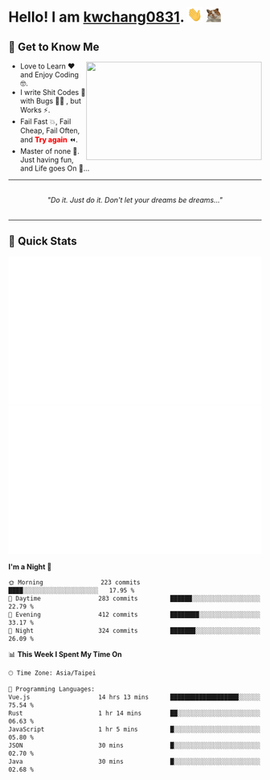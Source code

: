 <h1> <span>Hello! I am <a href="https://github.com/kwchang0831">kwchang0831</a>.</span> <img src="./assets/hi.gif" width="30px" height="30px">  <img src="./assets/cool-cat.gif" height="30px"></h1>
</h1>

## 🎉 Get to Know Me

<a href="#"><img align="right" src="https://media.tenor.com/S5qCffxIFdUAAAAC/the-muppet-kermit-the-frog.gif" width="349" height="195" /></a>

- Love to Learn ❤️ and Enjoy Coding 🤓.
- I write Shit Codes 💩 with Bugs 🐛🐛 , but Works ⚡️.
- Fail Fast 💥, Fail Cheap, Fail Often, and <span style="color:red;font-weight:800;">Try again</span> ⏪️.
- Master of none 🤪. Just having fun, and Life goes On 🌱...

<hr/>
<br/>
<div align="center">
<i>"Do it. Just do it. Don't let your dreams be dreams..." </i>
</div>
<br/>
<hr/>

## 🙈 Quick Stats

![overview](https://raw.githubusercontent.com/kwchang0831/kwchang0831/output/generated/overview.svg)
![languages](https://raw.githubusercontent.com/kwchang0831/kwchang0831/output/generated/languages.svg)

<!--START_SECTION:waka-->
**I'm a Night 🦉** 

```text
🌞 Morning                223 commits         ████░░░░░░░░░░░░░░░░░░░░░   17.95 % 
🌆 Daytime                283 commits         ██████░░░░░░░░░░░░░░░░░░░   22.79 % 
🌃 Evening                412 commits         ████████░░░░░░░░░░░░░░░░░   33.17 % 
🌙 Night                  324 commits         ███████░░░░░░░░░░░░░░░░░░   26.09 % 
```


📊 **This Week I Spent My Time On** 

```text
🕑︎ Time Zone: Asia/Taipei

💬 Programming Languages: 
Vue.js                   14 hrs 13 mins      ███████████████████░░░░░░   75.54 % 
Rust                     1 hr 14 mins        ██░░░░░░░░░░░░░░░░░░░░░░░   06.63 % 
JavaScript               1 hr 5 mins         █░░░░░░░░░░░░░░░░░░░░░░░░   05.80 % 
JSON                     30 mins             █░░░░░░░░░░░░░░░░░░░░░░░░   02.70 % 
Java                     30 mins             █░░░░░░░░░░░░░░░░░░░░░░░░   02.68 % 
```


<!--END_SECTION:waka-->
